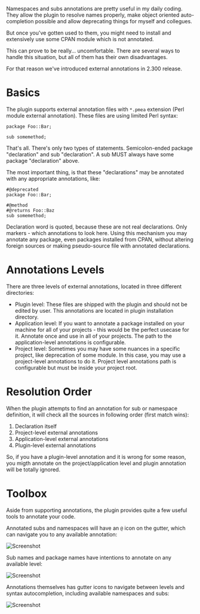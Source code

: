 Namespaces and subs annotations are pretty useful in my daily coding. They allow the plugin to resolve names 
properly, make object oriented auto-completion possible and allow deprecating things for myself and collegues.

But once you've gotten used to them, you might need to install and extensively use some CPAN module which is not annotated.

This can prove to be really... uncomfortable. There are several ways to handle this situation, but all of them has their own disadvantages.

For that reason we've introduced external annotations in 2.300 release.

# Basics

The plugin supports external annotation files with `*.pmea` extension (Perl module external annotation). These files are using limited
Perl syntax:
```
package Foo::Bar;
	
sub somemethod;
```	
That's all. There's only two types of statements. Semicolon-ended package "declaration" and sub "declaration". A sub MUST always 
have some package "declaration" above.

The most important thing, is that these "declarations" may be annotated with any appropriate annotations, like:
```
#@deprecated
package Foo::Bar;
	
#@method
#@returns Foo::Baz
sub somemethod;
```
Declaration word is quoted, because these are not real declarations. Only markers - which annotations to look here.
Using this mechanism you may annotate any package, even packages installed from CPAN, without altering foreign sources or making 
pseudo-source file with annotated declarations.

# Annotations Levels

There are three levels of external annotations, located in three different directories:

* Plugin level: These files are shipped with the plugin and should not be edited by user. This annotations are located in plugin installation directory.
* Application level: If you want to annotate a package installed on your machine for all of your projects - this would be the perfect usecase for it. Annotate once and use in all of your projects. The path to the application-level annotations is configurable. 
* Project level: Sometimes you may have some nuances in a specific project, like deprecation of some module. In this case, you may use a project-level annotations to do it. Project level annotations path is configurable but must be inside your project root.

# Resolution Order

When the plugin attempts to find an annotation for sub or namespace definition, it will check all the sources in following order (first match wins):

1. Declaration itself
2. Project-level external annotations
3. Application-level external annotations
4. Plugin-level external annotations

So, if you have a plugin-level annotation and it is wrong for some reason, you migth annotate on the project/application level and plugin annotation will be totally ignored.

# Toolbox

Aside from supporting annotations, the plugin provides quite a few useful tools to annotate your code.

Annotated subs and namespaces will have an `@` icon on the gutter, which can navigate you to any available annotation:

![Screenshot](https://github.com/Camelcade/Perl5-IDEA/blob/master/images/ea/gutter.png)

Sub names and package names have intentions to annotate on any available level:

![Screenshot](https://github.com/Camelcade/Perl5-IDEA/blob/master/images/ea/intentions.png)

Annotations themselves has gutter icons to navigate between levels and syntax autocompletion, including available namespaces and subs:

![Screenshot](https://github.com/Camelcade/Perl5-IDEA/blob/master/images/ea/completion.png)
